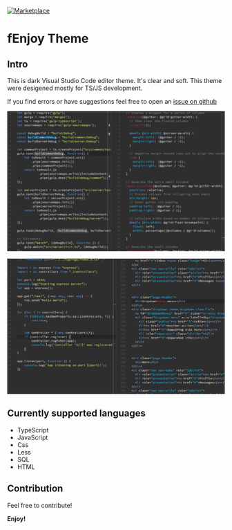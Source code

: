 [![Marketplace](http://vsmarketplacebadge.apphb.com/version/feafarot.fenjoy-theme.svg)](https://marketplace.visualstudio.com/items?itemName=feafarot.fenjoy-theme)

# fEnjoy Theme
## Intro

This is dark Visual Studio Code editor theme. It's clear and soft. This theme were desigened mostly for TS/JS development.

If you find errors or have suggestions feel free to open an [issue on github](https://github.com/feafarot/fEnjoy-theme/issues)

![Screenshot](https://raw.githubusercontent.com/feafarot/fEnjoy-theme/master/Screenshot3.png)

![Screenshot](https://raw.githubusercontent.com/feafarot/fEnjoy-theme/master/Screenshot4.png)


## Currently supported languages

* TypeScript
* JavaScript
* Css
* Less
* SQL
* HTML

## Contribution

Feel free to contribute!


**Enjoy!**